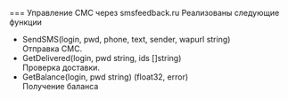 === Управление СМС через smsfeedback.ru
Реализованы следующие функции</br>
- SendSMS(login, pwd, phone, text, sender, wapurl string)</br>
Отправка СМС.
- GetDelivered(login, pwd string, ids []string)</br>
Проверка доставки.
- GetBalance(login, pwd string) (float32, error)</br>
Получение баланса
